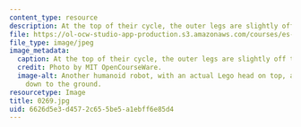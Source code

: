 ```yaml
---
content_type: resource
description: At the top of their cycle, the outer legs are slightly off the ground.
file: https://ol-ocw-studio-app-production.s3.amazonaws.com/courses/es-293-lego-robotics-spring-2007/6626d5e3d4572c655be5a1ebff6e85d4_0269.jpg
file_type: image/jpeg
image_metadata:
  caption: At the top of their cycle, the outer legs are slightly off the ground.
  credit: Photo by MIT OpenCourseWare.
  image-alt: Another humanoid robot, with an actual Lego head on top, and arms extending
    down to the ground.
resourcetype: Image
title: 0269.jpg
uid: 6626d5e3-d457-2c65-5be5-a1ebff6e85d4
---
```

